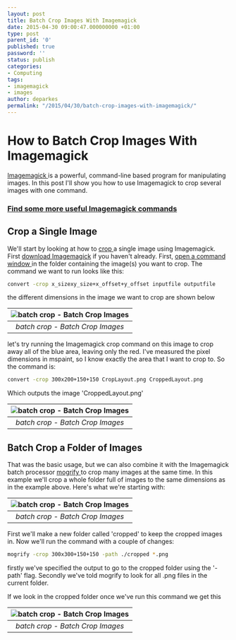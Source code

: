 ```yaml
---
layout: post
title: Batch Crop Images With Imagemagick
date: 2015-04-30 09:00:47.000000000 +01:00
type: post
parent_id: '0'
published: true
password: ''
status: publish
categories:
- Computing
tags:
- imagemagick
- images
author: deparkes
permalink: "/2015/04/30/batch-crop-images-with-imagemagick/"
---
```


<h1>How to Batch Crop Images With Imagemagick</h1>
<a href="https://www.imagemagick.org/">Imagemagick </a>is a powerful, command-line based program for manipulating images. In this post I'll show you how to use Imagemagick to crop several images with one command.
<h3><a href="{{site.baseurl}}/2015/03/16/useful-imagemagick-commands/">Find some more useful Imagemagick commands</a></h3>

<h2>Crop a Single Image</h2>
We'll start by looking at how to <a href="https://www.imagemagick.org/Usage/crop/">crop </a>a single image using Imagemagick. First <a href="https://www.imagemagick.org/script/binary-releases.php">download Imagemagick</a> if you haven't already. First, <a href="{{site.baseurl}}/2015/04/28/how-to-open-a-command-prompt-in-a-folder/">open a command window </a>in the folder containing the image(s) you want to crop.
The command we want to run looks like this:

```bash
convert -crop x_sizexy_size+x_offset+y_offset inputfile outputfile
```

the different dimensions in the image we want to crop are shown below

| ![batch crop - Batch Crop Images]({{site.baseurl}}/assets/2015/04/CropLayout.png) |
|:--:|
| *batch crop - Batch Crop Images* |

let's try running the Imagemagick crop command on this image to crop away all of the blue area, leaving only the red.
I've measured the pixel dimensions in mspaint, so I know exactly the area that I want to crop to. So the command is:

```bash
convert -crop 300x200+150+150 CropLayout.png CroppedLayout.png
```

Which outputs the image 'CroppedLayout.png'

| ![batch crop - Batch Crop Images]({{site.baseurl}}/assets/2015/04/CropLayout1.png) |
|:--:|
| *batch crop - Batch Crop Images* |

<h2>Batch Crop a Folder of Images</h2>
That was the basic usage, but we can also combine it with the Imagemagick batch processor <a href="https://www.imagemagick.org/script/mogrify.php">mogrify </a>to crop many images at the same time.
In this example we'll crop a whole folder full of images to the same dimensions as in the example above.
Here's what we're starting with:


| ![batch crop - Batch Crop Images]({{site.baseurl}}/assets/2015/04/ToCropArray.png) |
|:--:|
| *batch crop - Batch Crop Images* |

First we'll make a new folder called 'cropped' to keep the cropped images in. Now we'll run the command with a couple of changes:

```bash
mogrify -crop 300x300+150+150 -path ./cropped *.png
```
firstly we've specified the output to go to the cropped folder using the '-path' flag. Secondly we've told mogrify to look for all .png files in the current folder.

If we look in the cropped folder once we've run this command we get this

| ![batch crop - Batch Crop Images]({{site.baseurl}}/assets/2015/04/CroppedImages.png) |
|:--:|
| *batch crop - Batch Crop Images* |

